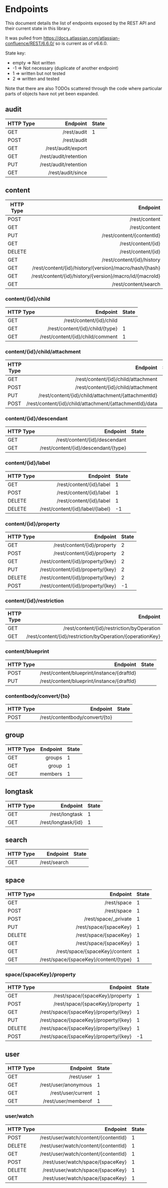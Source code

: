# Endpoints

This document details the list of endpoints exposed by the REST API and their current 
state in this library.

It was pulled from https://docs.atlassian.com/atlassian-confluence/REST/6.6.0/ so 
is current as of v6.6.0.

State key:
- empty => Not written
- -1 => Not necessary (duplicate of another endpoint)
- 1 => written but not tested
- 2 => written and tested

Note that there are also TODOs scattered through the code where particular parts of
objects have not yet been expanded.

## audit

| HTTP Type | Endpoint                                                | State |
|-----------|--------------------------------------------------------:|-------|
|GET        |/rest/audit                                              | 1     |
|POST       |/rest/audit                                              |       |
|GET        |/rest/audit/export                                       |       |
|GET        |/rest/audit/retention                                    |       |
|PUT        |/rest/audit/retention                                    |       |
|GET        |/rest/audit/since                                        |       |

## content

| HTTP Type | Endpoint                                                | State |
|-----------|--------------------------------------------------------:|-------|
|POST       |/rest/content                                            | 1     |
|GET        |/rest/content                                            | 1     |
|PUT        |/rest/content/{contentId}                                | 1     |
|GET        |/rest/content/{id}                                       | 1     |
|DELETE     |/rest/content/{id}                                       | 1     |
|GET        |/rest/content/{id}/history                               | 1     |
|GET        |/rest/content/{id}/history/{version}/macro/hash/{hash}   |       |
|GET        |/rest/content/{id}/history/{version}/macro/id/{macroId}  |       |
|GET        |/rest/content/search                                     | 1     |

### content/{id}/child

| HTTP Type | Endpoint                                                | State |
|-----------|--------------------------------------------------------:|-------|
|GET        |/rest/content/{id}/child                                 |       |
|GET        |/rest/content/{id}/child/{type}                          | 1     |
|GET        |/rest/content/{id}/child/comment                         | 1     |

### content/{id}/child/attachment

| HTTP Type | Endpoint                                                | State |
|-----------|--------------------------------------------------------:|-------|
|GET        |/rest/content/{id}/child/attachment                      | 1     |
|POST       |/rest/content/{id}/child/attachment                      | 1     |
|PUT        |/rest/content/{id}/child/attachment/{attachmentId}       |       |
|POST       |/rest/content/{id}/child/attachment/{attachmentId}/data  |       |

### content/{id}/descendant

| HTTP Type | Endpoint                                                | State |
|-----------|--------------------------------------------------------:|-------|
|GET        |/rest/content/{id}/descendant                            |       |
|GET        |/rest/content/{id}/descendant/{type}                     |       |

### content/{id}/label

| HTTP Type | Endpoint                                                | State |
|-----------|--------------------------------------------------------:|-------|
|GET        |/rest/content/{id}/label                                 | 1     |
|POST       |/rest/content/{id}/label                                 | 1     |
|DELETE     |/rest/content/{id}/label                                 | 1     |
|DELETE     |/rest/content/{id}/label/{label}                         | -1    |

### content/{id}/property

| HTTP Type | Endpoint                                                | State |
|-----------|--------------------------------------------------------:|-------|
|GET        |/rest/content/{id}/property                              | 2     |
|POST       |/rest/content/{id}/property                              | 2     |
|GET        |/rest/content/{id}/property/{key}                        | 2     |
|PUT        |/rest/content/{id}/property/{key}                        | 2     |
|DELETE     |/rest/content/{id}/property/{key}                        | 2     |
|POST       |/rest/content/{id}/property/{key}                        | -1    |

### content/{id}/restriction

| HTTP Type | Endpoint                                                | State |
|-----------|--------------------------------------------------------:|-------|
|GET        |/rest/content/{id}/restriction/byOperation               |       |
|GET        |/rest/content/{id}/restriction/byOperation/{operationKey}|       |

### content/blueprint

| HTTP Type | Endpoint                                                | State |
|-----------|--------------------------------------------------------:|-------|
|POST       |/rest/content/blueprint/instance/{draftId}               |       |
|PUT        |/rest/content/blueprint/instance/{draftId}               |       |

### contentbody/convert/{to}

| HTTP Type | Endpoint                                                | State |
|-----------|--------------------------------------------------------:|-------|
|POST       |/rest/contentbody/convert/{to}                           |       |

## group

| HTTP Type | Endpoint                                                | State |
|-----------|--------------------------------------------------------:|-------|
|GET        |groups                                                   | 1     |
|GET        |group                                                    | 1     |
|GET        |members                                                  | 1     |

## longtask

| HTTP Type | Endpoint                                                | State |
|-----------|--------------------------------------------------------:|-------|
|GET        |/rest/longtask                                           | 1     |
|GET        |/rest/longtask/{id}                                      | 1     |

## search

| HTTP Type | Endpoint                                                | State |
|-----------|--------------------------------------------------------:|-------|
|GET        |/rest/search                                             |       |

## space

| HTTP Type | Endpoint                                                | State |
|-----------|--------------------------------------------------------:|-------|
|GET        |/rest/space                                              | 1     |
|POST       |/rest/space                                              | 1     |
|POST       |/rest/space/_private                                     | 1     |
|PUT        |/rest/space/{spaceKey}                                   | 1     |
|DELETE     |/rest/space/{spaceKey}                                   | 1     |
|GET        |/rest/space/{spaceKey}                                   | 1     |
|GET        |/rest/space/{spaceKey}/content                           | 1     |
|GET        |/rest/space/{spaceKey}/content/{type}                    | 1     |

### space/{spaceKey}/property

| HTTP Type | Endpoint                                                | State |
|-----------|--------------------------------------------------------:|-------|
|GET        |/rest/space/{spaceKey}/property                          | 1     |
|POST       |/rest/space/{spaceKey}/property                          | 1     |
|GET        |/rest/space/{spaceKey}/property/{key}                    | 1     |
|PUT        |/rest/space/{spaceKey}/property/{key}                    | 1     |
|DELETE     |/rest/space/{spaceKey}/property/{key}                    | 1     |
|POST       |/rest/space/{spaceKey}/property/{key}                    | -1    | 

## user

| HTTP Type | Endpoint                                                | State |
|-----------|--------------------------------------------------------:|-------|
|GET        |/rest/user                                               | 1     |
|GET        |/rest/user/anonymous                                     | 1     |
|GET        |/rest/user/current                                       | 1     |
|GET        |/rest/user/memberof                                      | 1     |

### user/watch

| HTTP Type | Endpoint                                                | State |
|-----------|--------------------------------------------------------:|-------|
|POST       |/rest/user/watch/content/{contentId}                     | 1     |
|DELETE     |/rest/user/watch/content/{contentId}                     | 1     |
|GET        |/rest/user/watch/content/{contentId}                     | 1     |
|POST       |/rest/user/watch/space/{spaceKey}                        | 1     |
|DELETE     |/rest/user/watch/space/{spaceKey}                        | 1     |
|GET        |/rest/user/watch/space/{spaceKey}                        | 1     |
